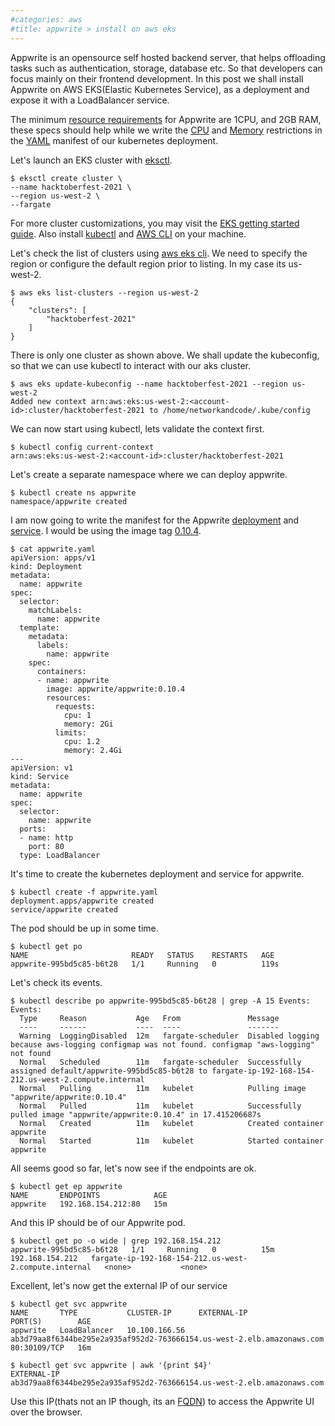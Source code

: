 ```yaml
---
#categories: aws
#title: appwrite > install on aws eks
---
```


Appwrite is an opensource self hosted backend server, that helps offloading tasks such as 
authentication, storage, database etc. So that developers can focus mainly on their frontend 
development. In this post we shall install Appwrite on AWS EKS(Elastic Kubernetes Service), as a 
deployment and expose it with a LoadBalancer service.

The minimum [resource requirements](https://appwrite.io/docs/installation#systemRequirements) for 
Appwrite are 1CPU, and 2GB RAM, these specs should help while we write the 
[CPU](https://networkandcode.github.io/2019/03/28/kubernetes-pods-containers-resources-cpu/) and 
[Memory](https://networkandcode.github.io/2019/03/28/kubernetes-pods-containers-resources-memory/) 
restrictions in the 
[YAML](https://yaml.org/spec/1.1/#:~:text=YAML%20uses%20three%20dashes%20(%E2%80%9C%20%2D%2D%2D,%E2%80%9D%20%2D%20%E2%80%9C%20%23%20%E2%80%9D).) 
manifest of our kubernetes deployment.

Let's launch an EKS cluster with 
[eksctl](https://docs.aws.amazon.com/eks/latest/userguide/getting-started-eksctl.html).
```
$ eksctl create cluster \
--name hacktoberfest-2021 \
--region us-west-2 \
--fargate
```

For more cluster customizations, you may visit the 
[EKS getting started guide](https://docs.aws.amazon.com/eks/latest/userguide/getting-started.html).
Also install [kubectl](https://kubernetes.io/docs/tasks/tools/#kubectl) and 
[AWS CLI](https://docs.aws.amazon.com/cli/latest/userguide/install-cliv2.html) on your machine.

Let's check the list of clusters using 
[aws eks cli](https://docs.aws.amazon.com/cli/latest/reference/eks/index.html). We need to specify the 
region or configure the default region prior to listing. In my case its us-west-2.
```
$ aws eks list-clusters --region us-west-2
{
    "clusters": [
        "hacktoberfest-2021"
    ]
}
```

There is only one cluster as shown above. We shall update the kubeconfig, so that we can use kubectl 
to interact with our aks cluster.
```
$ aws eks update-kubeconfig --name hacktoberfest-2021 --region us-west-2
Added new context arn:aws:eks:us-west-2:<account-id>:cluster/hacktoberfest-2021 to /home/networkandcode/.kube/config
```

We can now start using kubectl, lets validate the context first.
```
$ kubectl config current-context
arn:aws:eks:us-west-2:<account-id>:cluster/hacktoberfest-2021
```

Let's create a separate namespace where we can deploy appwrite.
```
$ kubectl create ns appwrite
namespace/appwrite created
```

I am now going to write the manifest for the Appwrite 
[deployment](https://networkandcode.github.io/2019/04/02/kubernetes-deployment/) and 
[service](https://networkandcode.github.io/2019/09/04/kubernetes-expose-pods-using-services/). I would 
be using the image tag 
[0.10.4](https://hub.docker.com/layers/appwrite/appwrite/0.10.4/images/sha256-5eb01c3fb7da40a9ade0862e3669a8ccd23c88c780bfeb835720af0d4df3fbf6?context=explore).
```
$ cat appwrite.yaml 
apiVersion: apps/v1
kind: Deployment
metadata:
  name: appwrite
spec:
  selector:
    matchLabels:
      name: appwrite
  template:
    metadata:
      labels:
        name: appwrite
    spec:
      containers:
      - name: appwrite
        image: appwrite/appwrite:0.10.4
        resources:
          requests:
            cpu: 1
            memory: 2Gi
          limits:
            cpu: 1.2
            memory: 2.4Gi
---
apiVersion: v1
kind: Service
metadata:
  name: appwrite
spec:
  selector:
    name: appwrite
  ports:
  - name: http
    port: 80
  type: LoadBalancer
```

It's time to create the kubernetes deployment and service for appwrite.
```
$ kubectl create -f appwrite.yaml 
deployment.apps/appwrite created
service/appwrite created
```

The pod should be up in some time.
```
$ kubectl get po
NAME                       READY   STATUS    RESTARTS   AGE
appwrite-995bd5c85-b6t28   1/1     Running   0          119s
```

Let's check its events.
```
$ kubectl describe po appwrite-995bd5c85-b6t28 | grep -A 15 Events:
Events:
  Type     Reason           Age   From               Message
  ----     ------           ----  ----               -------
  Warning  LoggingDisabled  12m   fargate-scheduler  Disabled logging because aws-logging configmap was not found. configmap "aws-logging" not found
  Normal   Scheduled        11m   fargate-scheduler  Successfully assigned default/appwrite-995bd5c85-b6t28 to fargate-ip-192-168-154-212.us-west-2.compute.internal
  Normal   Pulling          11m   kubelet            Pulling image "appwrite/appwrite:0.10.4"
  Normal   Pulled           11m   kubelet            Successfully pulled image "appwrite/appwrite:0.10.4" in 17.415206687s
  Normal   Created          11m   kubelet            Created container appwrite
  Normal   Started          11m   kubelet            Started container appwrite
```

All seems good so far, let's now see if the endpoints are ok.
```
$ kubectl get ep appwrite
NAME       ENDPOINTS            AGE
appwrite   192.168.154.212:80   15m
```

And this IP should be of our Appwrite pod.
```
$ kubectl get po -o wide | grep 192.168.154.212
appwrite-995bd5c85-b6t28   1/1     Running   0          15m   192.168.154.212   fargate-ip-192-168-154-212.us-west-2.compute.internal   <none>           <none>
```

Excellent, let's now get the external IP of our service
```
$ kubectl get svc appwrite
NAME       TYPE           CLUSTER-IP      EXTERNAL-IP                                                              PORT(S)        AGE
appwrite   LoadBalancer   10.100.166.56   ab3d79aa8f6344be295e2a935af952d2-763666154.us-west-2.elb.amazonaws.com   80:30109/TCP   16m

$ kubectl get svc appwrite | awk '{print $4}'
EXTERNAL-IP
ab3d79aa8f6344be295e2a935af952d2-763666154.us-west-2.elb.amazonaws.com
```

Use this IP(thats not an IP though, its an [FQDN](https://kb.iu.edu/d/aiuv)) to access the Appwrite UI 
over the browser.
```


